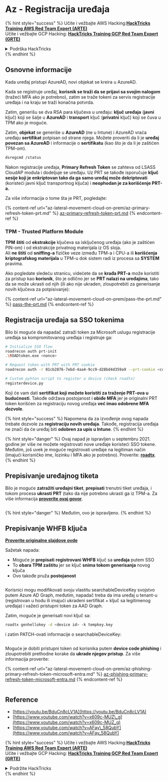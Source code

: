 # Az - Registracija uređaja

{% hint style="success" %}
Učite i vežbajte AWS Hacking:<img src="../../.gitbook/assets/image (1) (1) (1).png" alt="" data-size="line">[**HackTricks Training AWS Red Team Expert (ARTE)**](https://training.hacktricks.xyz/courses/arte)<img src="../../.gitbook/assets/image (1) (1) (1).png" alt="" data-size="line">\
Učite i vežbajte GCP Hacking: <img src="../../.gitbook/assets/image (2).png" alt="" data-size="line">[**HackTricks Training GCP Red Team Expert (GRTE)**<img src="../../.gitbook/assets/image (2).png" alt="" data-size="line">](https://training.hacktricks.xyz/courses/grte)

<details>

<summary>Podrška HackTricks</summary>

* Proverite [**planove pretplate**](https://github.com/sponsors/carlospolop)!
* **Pridružite se** 💬 [**Discord grupi**](https://discord.gg/hRep4RUj7f) ili [**telegram grupi**](https://t.me/peass) ili **pratite** nas na **Twitteru** 🐦 [**@hacktricks\_live**](https://twitter.com/hacktricks_live)**.**
* **Podelite hakerske trikove slanjem PR-ova na** [**HackTricks**](https://github.com/carlospolop/hacktricks) i [**HackTricks Cloud**](https://github.com/carlospolop/hacktricks-cloud) github repozitorijume.

</details>
{% endhint %}

## Osnovne informacije

Kada uređaj pristupi AzureAD, novi objekat se kreira u AzureAD.

Kada se registruje uređaj, **korisnik se traži da se prijavi sa svojim nalogom** (tražeći MFA ako je potrebno), zatim se traže tokeni za servis registracije uređaja i na kraju se traži konačna potvrda.

Zatim, generišu se dva RSA para ključeva u uređaju: **ključ uređaja** (**javni** ključ) koji se šalje u **AzureAD** i **transport** ključ (**privatni** ključ) koji se čuva u TPM ako je moguće.

Zatim, **objekat** se generiše u **AzureAD** (ne u Intune) i AzureAD vraća uređaju **sertifikat** potpisan od strane njega. Možete proveriti da li je **uređaj povezan sa AzureAD** i informacije o **sertifikatu** (kao što je da li je zaštićen TPM-om).
```bash
dsregcmd /status
```
Nakon registracije uređaja, **Primary Refresh Token** se zahteva od LSASS CloudAP modula i dodeljuje se uređaju. Uz PRT se takođe isporučuje **ključ sesije koji je enkriptovan tako da ga samo uređaj može dekriptovati** (koristeći javni ključ transportnog ključa) i **neophodan je za korišćenje PRT-a.**

Za više informacija o tome šta je PRT, pogledajte:

{% content-ref url="az-lateral-movement-cloud-on-prem/az-primary-refresh-token-prt.md" %}
[az-primary-refresh-token-prt.md](az-lateral-movement-cloud-on-prem/az-primary-refresh-token-prt.md)
{% endcontent-ref %}

### TPM - Trusted Platform Module

**TPM** **štiti** od **ekstrakcije** ključeva sa isključenog uređaja (ako je zaštićen PIN-om) i od ekstrakcije privatnog materijala iz OS sloja.\
Ali **ne štiti** od **sniffing-a** fizičke veze između TPM-a i CPU-a ili **korišćenja kriptografskog materijala** u TPM-u dok sistem radi iz procesa sa **SYSTEM** pravima.

Ako pogledate sledeću stranicu, videćete da se **krađa PRT-a** može koristiti za pristup kao **korisnik**, što je odlično jer se **PRT nalazi na uređajima**, tako da se može ukrasti od njih (ili ako nije ukraden, zloupotrebiti za generisanje novih ključeva za potpisivanje):

{% content-ref url="az-lateral-movement-cloud-on-prem/pass-the-prt.md" %}
[pass-the-prt.md](az-lateral-movement-cloud-on-prem/pass-the-prt.md)
{% endcontent-ref %}

## Registracija uređaja sa SSO tokenima

Bilo bi moguće da napadač zatraži token za Microsoft uslugu registracije uređaja sa kompromitovanog uređaja i registruje ga:
```bash
# Initialize SSO flow
roadrecon auth prt-init
.\ROADtoken.exe <nonce>

# Request token with PRT with PRT cookie
roadrecon auth -r 01cb2876-7ebd-4aa4-9cc9-d28bd4d359a9 --prt-cookie <cookie>

# Custom pyhton script to register a device (check roadtx)
registerdevice.py
```
Koji će vam dati **sertifikat koji možete koristiti za traženje PRT-ova u budućnosti**. Takođe održava postojanost i **obiđe MFA** jer je originalni PRT token korišćen za registraciju novog uređaja **već imao odobrene MFA dozvole**.

{% hint style="success" %}
Napomena da za izvođenje ovog napada trebate dozvole za **registraciju novih uređaja**. Takođe, registracija uređaja ne znači da će uređaj biti **odobren za upis u Intune**.
{% endhint %}

{% hint style="danger" %}
Ovaj napad je ispravljen u septembru 2021. godine jer više ne možete registrovati nove uređaje koristeći SSO tokene. Međutim, još uvek je moguće registrovati uređaje na legitiman način (imajući korisničko ime, lozinku i MFA ako je potrebno). Proverite: [**roadtx**](https://github.com/carlospolop/hacktricks-cloud/blob/master/pentesting-cloud/azure-security/az-lateral-movement-cloud-on-prem/az-roadtx-authentication.md).
{% endhint %}

## Prepisivanje uređajnog tiketa

Bilo je moguće **zatražiti uređajni tiket**, **prepisati** trenutni tiket uređaja, i tokom procesa **ukrasti PRT** (tako da nije potrebno ukrasti ga iz TPM-a. Za više informacija [**proverite ovaj govor**](https://youtu.be/BduCn8cLV1A).

<figure><img src="../../.gitbook/assets/image (32).png" alt=""><figcaption></figcaption></figure>

{% hint style="danger" %}
Međutim, ovo je ispravljeno.
{% endhint %}

## Prepisivanje WHFB ključa

[**Proverite originalne slajdove ovde**](https://dirkjanm.io/assets/raw/Windows%20Hello%20from%20the%20other%20side_nsec_v1.0.pdf)

Sažetak napada:

* Moguće je **prepisati** **registrovani WHFB** ključ sa **uređaja** putem SSO
* To **obara TPM zaštitu** jer se ključ **snima tokom generisanja** novog ključa
* Ovo takođe pruža **postojanost**

<figure><img src="../../.gitbook/assets/image (34).png" alt=""><figcaption></figcaption></figure>

Korisnici mogu modifikovati svoju vlastitu searchableDeviceKey svojstvo putem Azure AD Graph, međutim, napadač treba da ima uređaj u tenant-u (registrovan u hodu ili imajući ukradeni sertifikat + ključ sa legitimenog uređaja) i važeći pristupni token za AAD Graph.

Zatim, moguće je generisati novi ključ sa:
```bash
roadtx genhellokey -d <device id> -k tempkey.key
```
i zatim PATCH-ovati informacije o searchableDeviceKey:

<figure><img src="../../.gitbook/assets/image (36).png" alt=""><figcaption></figcaption></figure>

Moguće je dobiti pristupni token od korisnika putem **device code phishing** i zloupotrebiti prethodne korake da **ukrade njegov pristup**. Za više informacija proverite:

{% content-ref url="az-lateral-movement-cloud-on-prem/az-phishing-primary-refresh-token-microsoft-entra.md" %}
[az-phishing-primary-refresh-token-microsoft-entra.md](az-lateral-movement-cloud-on-prem/az-phishing-primary-refresh-token-microsoft-entra.md)
{% endcontent-ref %}

<figure><img src="../../.gitbook/assets/image (37).png" alt=""><figcaption></figcaption></figure>

## Reference

* [https://youtu.be/BduCn8cLV1A](https://youtu.be/BduCn8cLV1A)
* [https://www.youtube.com/watch?v=x609c-MUZ\_g](https://www.youtube.com/watch?v=x609c-MUZ_g)
* [https://www.youtube.com/watch?v=AFay\_58QubY](https://www.youtube.com/watch?v=AFay_58QubY)

{% hint style="success" %}
Učite i vežbajte AWS Hacking:<img src="../../.gitbook/assets/image (1) (1) (1).png" alt="" data-size="line">[**HackTricks Training AWS Red Team Expert (ARTE)**](https://training.hacktricks.xyz/courses/arte)<img src="../../.gitbook/assets/image (1) (1) (1).png" alt="" data-size="line">\
Učite i vežbajte GCP Hacking: <img src="../../.gitbook/assets/image (2).png" alt="" data-size="line">[**HackTricks Training GCP Red Team Expert (GRTE)**<img src="../../.gitbook/assets/image (2).png" alt="" data-size="line">](https://training.hacktricks.xyz/courses/grte)

<details>

<summary>Podržite HackTricks</summary>

* Proverite [**planove pretplate**](https://github.com/sponsors/carlospolop)!
* **Pridružite se** 💬 [**Discord grupi**](https://discord.gg/hRep4RUj7f) ili [**telegram grupi**](https://t.me/peass) ili **pratite** nas na **Twitteru** 🐦 [**@hacktricks\_live**](https://twitter.com/hacktricks_live)**.**
* **Podelite hakerske trikove slanjem PR-ova na** [**HackTricks**](https://github.com/carlospolop/hacktricks) i [**HackTricks Cloud**](https://github.com/carlospolop/hacktricks-cloud) github repozitorijume.

</details>
{% endhint %}
